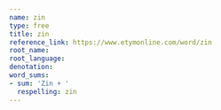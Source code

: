 ```yaml
---
name: zin
type: free
title: zin
reference_link: https://www.etymonline.com/word/zin
root_name: 
root_language: 
denotation: 
word_sums:
- sum: 'Zin + '
  respelling: zin
---
```

